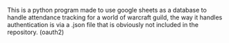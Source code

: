 This is a python program made to use google sheets as a database to handle attendance tracking for a world of warcraft guild, the way it handles authentication
is via a .json file that is obviously not included in the repository. (oauth2)
